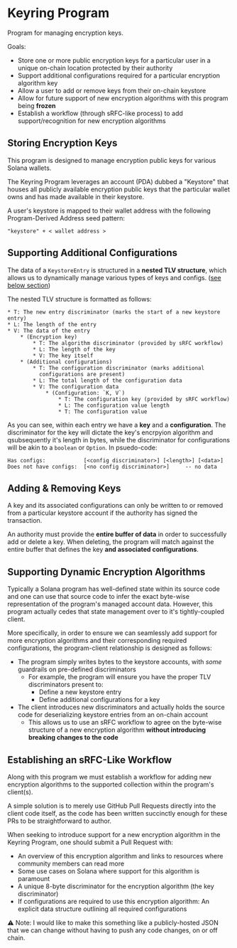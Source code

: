 # Keyring Program

Program for managing encryption keys.

Goals:

- Store one or more public encryption keys for a particular user in a unique on-chain location protected by their authority
- Support additional configurations required for a particular encryption algorithm key
- Allow a user to add or remove keys from their on-chain keystore
- Allow for future support of new encryption algorithms with this program being **frozen**
- Establish a workflow (through sRFC-like process) to add support/recognition for new encryption algorithms

## Storing Encryption Keys

This program is designed to manage encryption public keys for various Solana wallets.

The Keyring Program leverages an account (PDA) dubbed a "Keystore" that houses all publicly available encryption public keys that the particular wallet owns and has made available in their keystore.

A user's keystore is mapped to their wallet address with the following Program-Derived Address seed pattern:

```shell
"keystore" + < wallet address >
```

## Supporting Additional Configurations

The data of a `KeystoreEntry` is structured in a **nested TLV structure**, which allows us to dynamically manage various types of keys and configs. ([see below section](#supporting-dynamic-encryption-algorithms))

The nested TLV structure is formatted as follows:

```text
* T: The new entry discriminator (marks the start of a new keystore entry)
* L: The length of the entry
* V: The data of the entry
    * (Encryption key)
        * T: The algorithm discriminator (provided by sRFC workflow)
        * L: The length of the key
        * V: The key itself
    * (Additional configurations)
        * T: The configuration discriminator (marks additional
          configurations are present)
        * L: The total length of the configuration data
        * V: The configuration data
            * (Configuration: `K, V`)
                * T: The configuration key (provided by sRFC workflow)
                * L: The configuration value length
                * T: The configuration value
```

As you can see, within each entry we have a **key** and a **configuration**. The discriminator for the key will dictate the key's encrpyion algorithm and qsubsequently it's length in bytes, while the discriminator for configurations will be akin to a `boolean` or `Option`. In psuedo-code:

```text
Has configs:            [<config discriminator>] [<length>] [<data>] 
Does not have configs:  [<no config discriminator>]     -- no data
```

## Adding & Removing Keys

A key and its associated configurations can only be written to or removed from a particular keystore account if the authority has signed the transaction.

An authority must provide the **entire buffer of data** in order to successfully add or delete a key. When deleting, the program will match against the entire buffer that defines the key **and associated configurations**.

## Supporting Dynamic Encryption Algorithms

Typically a Solana program has well-defined state within its source code and one can use that source code to infer the exact byte-wise representation of the program's managed account data. However, this program actually cedes that state management over to it's tightly-coupled client.

More specifically, in order to ensure we can seamlessly add support for more encryption algorithms and their corresponding required configurations, the program-client relationship is designed as follows:

- The program simply writes bytes to the keystore accounts, with _some_ guardrails on pre-defined discriminators
  - For example, the program will ensure you have the proper TLV discriminators present to:
    - Define a new keystore entry
    - Define additional configurations for a key
- The client introduces new discriminators and actually holds the source code for deserializing keystore entries from an on-chain account
  - This allows us to use an sRFC workflow to agree on the byte-wise structure of a new encryption algorithm **without introducing breaking changes to the code**

## Establishing an sRFC-Like Workflow

Along with this program we must establish a workflow for adding new encryption algorithms to the supported collection within the program's client(s).

A simple solution is to merely use GitHub Pull Requests directly into the client code itself, as the code has been written succinctly enough for these PRs to be straightforward to author.

When seeking to introduce support for a new encryption algorithm in the Keyring Program, one should submit a Pull Request with:

- An overview of this encryption algorithm and links to resources where community members can read more
- Some use cases on Solana where support for this algorithm is paramount
- A unique 8-byte discriminator for the encryption algorithm (the key discriminator)
- If configurations are required to use this encryption algorithm: An explicit data structure outlining all required configurations

⚠️ Note: I would like to make this something like a publicly-hosted JSON that we can change without having to push any code changes, on or off chain.
